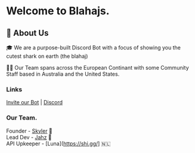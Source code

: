 # Welcome to Blahajs.

## 🦈 About Us

🎓 We are a purpose-built Discord Bot with a focus of showing you the cutest shark on earth (the blahaj)

👨‍💻 Our Team spans across the European Continant with some Community Staff based in Australia and the United States.



### Links

[Invite our Bot](https://blahajs.xyz/bot) | [Discord](https://discord.gg/y6anCC35UG)


### Our Team.

Founder - [Skyler](https://github.com/skyldev) :wales: <br />
Lead Dev - [Jahz](https://github.com/JazzzyDEV) :england: <br />
API Upkeeper - [Luna](https://shi.gg/] :netherlands:
